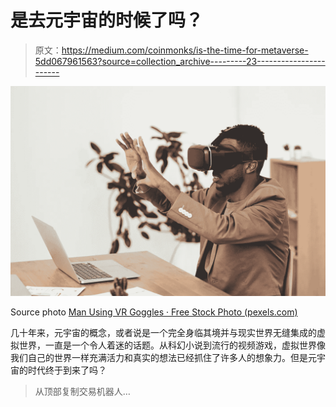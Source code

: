 # 是去元宇宙的时候了吗？

> 原文：<https://medium.com/coinmonks/is-the-time-for-metaverse-5dd067961563?source=collection_archive---------23----------------------->

![](img/885d7c42734c38f4ff24e5fe49480a17.png)

Source photo [Man Using VR Goggles · Free Stock Photo (pexels.com)](https://www.pexels.com/photo/man-using-vr-goggles-3183187/)

几十年来，元宇宙的概念，或者说是一个完全身临其境并与现实世界无缝集成的虚拟世界，一直是一个令人着迷的话题。从科幻小说到流行的视频游戏，虚拟世界像我们自己的世界一样充满活力和真实的想法已经抓住了许多人的想象力。但是元宇宙的时代终于到来了吗？

> 从顶部复制交易机器人…